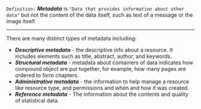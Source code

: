 `Definition:`
_**Metadata**_ is `"Data that provides information about other data"` but not the content of the data itself, such as text of a message or the image itself. 

---
There are many distinct types of metadata including: 
- _**Descriptive metadata**_ - the descriptive info about a resource. It includes elements such as title, abstract, author, and keywords. 
- _**Structural metadata**_ - metadata about containers of data indicates how compound object are put together, for example, how many pages are ordered to form chapters. 
- _**Administrative metadata**_ - the information to help manage a resource like resource type, and permissions and when and how it was created. 
- _**Reference metadata**_ - The information about the contents and quality of statistical data. 